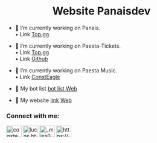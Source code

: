 <h1 align="center">Website Panaisdev</h1>

- 🔭 I’m currently working on Panais.<br>
       • Link [Top.gg](https://top.gg/bot/707627135577358417)<br>
- 🔭 I’m currently working on Paesta-Tickets.<br>
       • Link [Top.gg](https://top.gg/bot/912442038765633597)<br>
       • Link [Github](https://github.com/LucasB25/tickets-bot)
- :telescope: I’m currently working on Paesta Music.<br>
       • Link [ConstEagle](https://consteagle.com/bots/919721302783311914)<br>

- 🤝 My bot list [bot list Web](https://consteagle.com)
- 🤝 My website [link Web](https://consteagle.com)


<h3 align="left">Connect with me:</h3>
<p align="left">
<a href="https://twitter.com/consteagle" target="blank"><img align="center" src="https://raw.githubusercontent.com/rahuldkjain/github-profile-readme-generator/master/src/images/icons/Social/twitter.svg" alt="consteagle" height="30" width="40" /></a>
<a href="https://instagram.com/lucas.btts" target="blank"><img align="center" src="https://raw.githubusercontent.com/rahuldkjain/github-profile-readme-generator/master/src/images/icons/Social/instagram.svg" alt="lucas.btts" height="30" width="40" /></a>
<a href="https://www.youtube.com/c/_misa0" target="blank"><img align="center" src="https://raw.githubusercontent.com/rahuldkjain/github-profile-readme-generator/master/src/images/icons/Social/youtube.svg" alt="_misa0" height="30" width="40" /></a>
<a href="https://discord.gg/https://discord.gg/D7pq3m3" target="blank"><img align="center" src="https://raw.githubusercontent.com/rahuldkjain/github-profile-readme-generator/master/src/images/icons/Social/discord.svg" alt="https://discord.gg/D7pq3m3" height="30" width="40" /></a>
</p>
